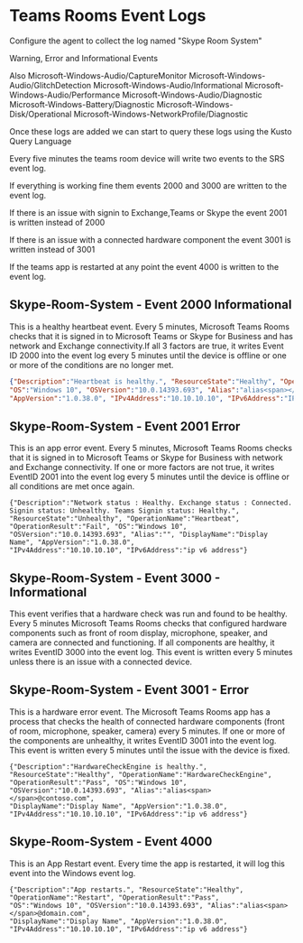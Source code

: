 # Teams Rooms Event Logs

Configure the agent to collect the log named "Skype Room System"

Warning, Error and Informational Events

Also Microsoft-Windows-Audio/CaptureMonitor
     Microsoft-Windows-Audio/GlitchDetection
     Microsoft-Windows-Audio/Informational
     Microsoft-Windows-Audio/Performance
     Microsoft-Windows-Audio/Diagnostic     
     Microsoft-Windows-Battery/Diagnostic
     Microsoft-Windows-Disk/Operational
     Microsoft-Windows-NetworkProfile/Diagnostic
     
Once these logs are added we can start to query these logs using the Kusto Query Language
     
Every five minutes the teams room device will write two events to the SRS event log.

If everything is working fine them events 2000 and 3000 are written to the event log.

If there is an issue with signin to Exchange,Teams or Skype the event 2001 is written instead of 2000

If there is an issue with a connected hardware component the event 3001 is written instead of 3001

If the teams app is restarted at any point the event 4000 is written to the event log.

## Skype-Room-System - Event 2000 Informational

This is a healthy heartbeat event. Every 5 minutes, Microsoft Teams Rooms checks that it is signed in to Microsoft Teams or Skype for Business and has network and Exchange connectivity.If all 3 factors are true, it writes Event ID 2000 into the event log every 5 minutes until the device is offline or one or more of the conditions are no longer met.

```json
{"Description":"Heartbeat is healthy.", "ResourceState":"Healthy", "OperationName":"Heartbeat", "OperationResult":"Pass",
"OS":"Windows 10", "OSVersion":"10.0.14393.693", "Alias":"alias<span></span>@contoso.com", "DisplayName":"Display name",
"AppVersion":"1.0.38.0", "IPv4Address":"10.10.10.10", "IPv6Address":"IP v6 address"}
```

## Skype-Room-System - Event 2001 Error

This is an app error event. Every 5 minutes, Microsoft Teams Rooms checks that it is signed in to Microsoft Teams or Skype for Business with network and Exchange connectivity. If one or more factors are not true, it writes EventID 2001 into the event log every 5 minutes until the device is offline or all conditions are met once again.

```
{"Description":"Network status : Healthy. Exchange status : Connected. Signin status: Unhealthy. Teams Signin status: Healthy.",
"ResourceState":"Unhealthy", "OperationName":"Heartbeat", "OperationResult":"Fail", "OS":"Windows 10",
"OSVersion":"10.0.14393.693", "Alias":"", "DisplayName":"Display Name", "AppVersion":"1.0.38.0",
"IPv4Address":"10.10.10.10", "IPv6Address":"ip v6 address"}
```

## Skype-Room-System - Event 3000 - Informational

This event verifies that a hardware check was run and found to be healthy. Every 5 minutes Microsoft Teams Rooms checks that configured hardware components such as front of room display, microphone, speaker, and camera are connected and functioning. If all components are healthy, it writes EventID 3000 into the event log. This event is written every 5 minutes unless there is an issue with a connected device.

## Skype-Room-System - Event 3001 - Error

This is a hardware error event. The Microsoft Teams Rooms app has a process that checks the health of connected hardware components (front of room, microphone, speaker, camera) every 5 minutes. If one or more of the components are unhealthy, it writes EventID 3001 into the event log. This event is written every 5 minutes until the issue with the device is fixed.

```
{"Description":"HardwareCheckEngine is healthy.", "ResourceState":"Healthy", "OperationName":"HardwareCheckEngine",
"OperationResult":"Pass", "OS":"Windows 10", "OSVersion":"10.0.14393.693", "Alias":"alias<span></span>@contoso.com",
"DisplayName":"Display Name", "AppVersion":"1.0.38.0", "IPv4Address":"10.10.10.10", "IPv6Address":"ip v6 address"}
```

## Skype-Room-System - Event 4000

This is an App Restart event. Every time the app is restarted, it will log this event into the Windows event log.

```
{"Description":"App restarts.", "ResourceState":"Healthy", "OperationName":"Restart", "OperationResult":"Pass",
"OS":"Windows 10", "OSVersion":"10.0.14393.693", "Alias":"alias<span></span>@domain.com",
"DisplayName":"Display Name", "AppVersion":"1.0.38.0", "IPv4Address":"10.10.10.10", "IPv6Address":"ip v6 address"}
```


